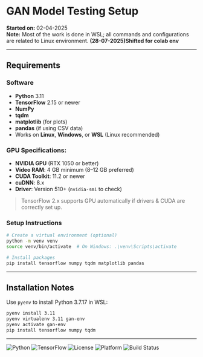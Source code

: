 # GAN Model Testing Setup

**Started on:** 02-04-2025  
**Note:** Most of the work is done in WSL; all commands and configurations are related to Linux environment. 
**(28-07-2025)Shifted for colab env**

---
## Requirements

### Software

- **Python** 3.11
- **TensorFlow** 2.15 or newer
- **NumPy**
- **tqdm**
- **matplotlib** (for plots)
- **pandas** (if using CSV data)
- Works on **Linux**, **Windows**, or **WSL** (Linux recommended)

### GPU Specifications:

- **NVIDIA GPU** (RTX 1050 or better)
- **Video RAM**: 4 GB minimum (8–12 GB preferred)
- **CUDA Toolkit**: 11.2 or newer
- **cuDNN**: 8.x
- **Driver**: Version 510+ (`nvidia-smi` to check)

> TensorFlow 2.x supports GPU automatically if drivers & CUDA are correctly set up.

### Setup Instructions

```bash
# Create a virtual environment (optional)
python -m venv venv
source venv/bin/activate  # On Windows: .\venv\Scripts\activate

# Install packages
pip install tensorflow numpy tqdm matplotlib pandas
```

---

## Installation Notes

Use `pyenv` to install Python 3.7.17 in WSL:  
  ```bash
  pyenv install 3.11
  pyenv virtualenv 3.11 gan-env
  pyenv activate gan-env
  pip install tensorflow numpy tqdm
```
---
![Python](https://img.shields.io/badge/Python-3.11-blue)
![TensorFlow](https://img.shields.io/badge/TensorFlow-2.15-orange)
![License](https://img.shields.io/badge/License-MIT-green)
![Platform](https://img.shields.io/badge/Platform-Linux%20%7C%20Windows%20%7C%20WSL-lightgrey)
![Build Status](https://github.com/C-S26/GAN_Model/actions/workflows/build.yml/badge.svg)


